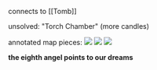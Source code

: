 connects to [[Tomb]]

unsolved: "Torch Chamber" (more candles)

annotated map pieces:
![](https://i.imgur.com/xXiVNdF.jpeg)
![](https://i.imgur.com/9W5Bg3O.jpeg)
![](https://i.imgur.com/7Hpicsz.jpeg)

**the eighth angel points to our dreams**
